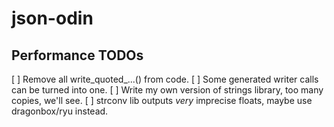 # json-odin


## Performance TODOs
[ ] Remove all write_quoted_...() from code.
[ ] Some generated writer calls can be turned into one.
[ ] Write my own version of strings library, too many copies, we'll see.
[ ] strconv lib outputs _very_ imprecise floats, maybe use dragonbox/ryu instead.